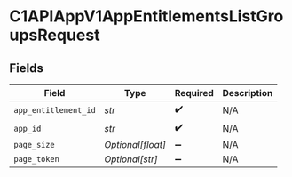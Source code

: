 # C1APIAppV1AppEntitlementsListGroupsRequest


## Fields

| Field                | Type                 | Required             | Description          |
| -------------------- | -------------------- | -------------------- | -------------------- |
| `app_entitlement_id` | *str*                | :heavy_check_mark:   | N/A                  |
| `app_id`             | *str*                | :heavy_check_mark:   | N/A                  |
| `page_size`          | *Optional[float]*    | :heavy_minus_sign:   | N/A                  |
| `page_token`         | *Optional[str]*      | :heavy_minus_sign:   | N/A                  |